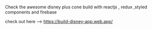 Check the awesome disney plus cone build with reactjs , redux ,styled components and firebase

check out here --> https://build-disney-app.web.app/
